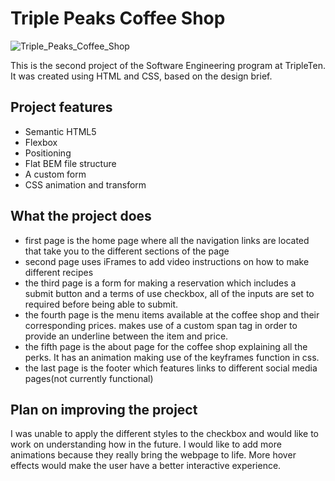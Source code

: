 # Triple Peaks Coffee Shop
![Triple_Peaks_Coffee_Shop](https://github.com/user-attachments/assets/b20bf11d-03ce-4525-835e-b64e70176782)

This is the second project of the Software Engineering program at TripleTen. It was created using HTML and CSS, based on the design brief.

## Project features

- Semantic HTML5
- Flexbox
- Positioning
- Flat BEM file structure
- A custom form
- CSS animation and transform

## What the project does
- first page is the home page where all the navigation links are located that take you to the different sections of the page
- second page uses iFrames to add video instructions on how to make different recipes
- the third page is a form for making a reservation which includes a submit button and a terms of use checkbox, all of the inputs are set to required before being able to submit.
- the fourth page is the menu items available at the coffee shop and their corresponding prices. makes use of a custom span tag in order to provide an underline between the item and price.
- the fifth page is the about page for the coffee shop explaining all the perks. It has an animation making use of the keyframes function in css.
- the last page is the footer which features links to different social media pages(not currently functional)

## Plan on improving the project

I was unable to apply the different styles to the checkbox and would like to work on understanding how in the future.
I would like to add more animations because they really bring the webpage to life.
More hover effects would make the user have a better interactive experience. 

